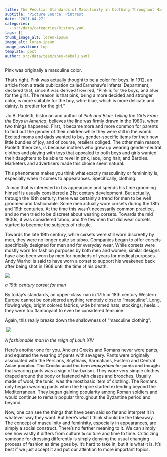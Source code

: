 ```yaml
---
title: The Peculiar Standards of Masculinity in Clothing Throughout History
subtitle: 'Picture Source: Pintrest'
date: '2021-04-27'
categories:
  - src/data/categories/history.yaml
tags: []
thumb_image_alt: lorem-ipsum
image_alt: lorem-ipsum
image_position: top
template: post
author: src/data/team/abey-bekalu.yaml
---
```

Pink was originally a masculine color.


That’s right. Pink was actually thought to be a color for boys. In 1912, an article from a trade publication called Earnshaw’s Infants’ Department, declared that, since it was derived from red, “Pink is for the boys, and blue for the girls. The reason is that pink, being a more decided and stronger color, is more suitable for the boy, while blue, which is more delicate and dainty, is prettier for the girl.”

 Jo B. Paoletti, historian and author of *Pink and Blue: Telling the Girls From the Boys in America*, believes the line was firmly drawn in the 1980s, when two things happened. First, it became more and more common for parents to find out the gender of their children while they were still in the womb. Excited moms and dads wanted to buy gender-specific items for their new little bundles of joy, and of course, retailers obliged. The other main reason, Paoletti theorizes, is because mothers who grew up wearing gender-neutral clothes and playing with toys that appealed to both boys and girls wanted their daughters to be able to revel in pink, lace, long hair, and Barbies. Marketers and advertisers made this choice seem natural.

This phenomena makes you think what exactly masculinity or femininity is, especially when it comes to appearances. Specifically, clothing.

 A man that is interested in his appearance and spends his time grooming himself is usually considered a 21st century development. But actually, through the 19th century, there was certainly a trend for men to be well groomed and fashionable. Some men actually wore corsets during the 18th and 19th centuries. At the time this wasn’t necessarily common practice, and so men tried to be discreet about wearing corsets. Towards the mid 1800s, it was considered taboo, and the few men that did wear corsets started to become the subjects of ridicule.

Towards the late 19th century, while corsets were still worn discreetly by men, they were no longer quite so taboo. Companies began to offer corsets specifically designed for men and for everyday wear. While corsets were mostly worn for fashion purposes by both men and women, similar designs have also been worn by men for hundreds of years for medical purposes. Andy Warhol is said to have worn a corset to support his weakened back after being shot in 1968 until the time of his death.

![](https://lh3.googleusercontent.com/kkWX6pnHmgUKCe_HUk6EIqExbSahJq6TtLfUGHvW6SZa4lNF10KjMmPwufCD0mxhEPovmqdSFF39GCjkr2t04ZLxeMfwYlX3BpFiNu9gjWNC7J9ACReAQkrdGOoAo0kyE3BpOdAY)

*a 19th century corset for men*

By today’s standards, an upper-class man in 17th or 18th century Western Europe cannot be considered anything remotely close to “masculine”. Long, flowing wigs, bright colored fabrics, wide brimmed hats, stockings, heels…they were too flamboyant to even be considered feminine.

Again, this really breaks down the shallowness of “masculine clothing”.

 ![](https://lh5.googleusercontent.com/TSEtV34-yBwhhROdKn9uU9mPYUeBK-6nsB5o0QhNbEuTNHwbCx293z5cSFj_P8a1av9mcsEBH9NLOTh6Wutp83L1B3-2teZbbMbdBGgc8Brk6fVbuWrxwXz9kFHU9T7zNwfMoTdZ)

*A fashionable man in the reign of Louis XIV*

Here’s another one for you. Ancient Greeks and Romans never wore pants, and equated the wearing of pants with savagery. Pants were originally associated with the Persians, Scythians, Sarmatians, Eastern and Central Asian peoples. The Greeks used the term *anaxyrides* for pants and thought that wearing pants was a sign of barbarism. They wore very simple clothes draped around the body or fastened with clasps and brooches. Usually made of wool, the tunic, was the most basic item of clothing. The Romans only began wearing pants when the Empire started extending beyond the Mediterranean. They began gaining popularity among Roman soldiers and would continue to remain popular throughout the Byzantine period and beyond.

Now, one can see the things that have been said so far and interpret it in whatever way they want. But here’s what I think should be the takeaway. The concept of masculinity and femininity, especially in appearances, are simply a social construct. There’s no further meaning to it. We can simply see how vastly it differs from culture to culture and time to time. Criticizing someone for dressing differently is simply denying the usual changing process of fashion as time goes by. It’s hard to take in, but it is what it is. It’s best if we just accept it and put our attention to more important topics.
